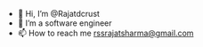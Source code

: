 - 👋 Hi, I’m @Rajatdcrust
- 👀 I’m  a software engineer
- 📫 How to reach me rssrajatsharma@gmail.com

<!---
Rajatdcrust/Rajatdcrust is a ✨ special ✨ repository because its `README.md` (this file) appears on your GitHub profile.
You can click the Preview link to take a look at your changes.
--->
